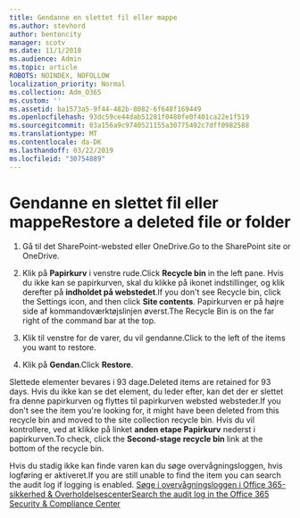 ```yaml
---
title: Gendanne en slettet fil eller mappe
ms.author: stevhord
author: bentoncity
manager: scotv
ms.date: 11/1/2018
ms.audience: Admin
ms.topic: article
ROBOTS: NOINDEX, NOFOLLOW
localization_priority: Normal
ms.collection: Adm_O365
ms.custom: ''
ms.assetid: ba1573a5-9f44-482b-8082-6f648f169449
ms.openlocfilehash: 93dc59ce44dab51281f0480fe0f401ca22e1f519
ms.sourcegitcommit: 03a156a9c9740521155a30775492c7dff0982588
ms.translationtype: MT
ms.contentlocale: da-DK
ms.lasthandoff: 03/22/2019
ms.locfileid: "30754889"
---
```

# <a name="restore-a-deleted-file-or-folder"></a><span data-ttu-id="61410-102">Gendanne en slettet fil eller mappe</span><span class="sxs-lookup"><span data-stu-id="61410-102">Restore a deleted file or folder</span></span>

1. <span data-ttu-id="61410-103">Gå til det SharePoint-websted eller OneDrive.</span><span class="sxs-lookup"><span data-stu-id="61410-103">Go to the SharePoint site or OneDrive.</span></span>
    
2. <span data-ttu-id="61410-104">Klik på **Papirkurv** i venstre rude.</span><span class="sxs-lookup"><span data-stu-id="61410-104">Click **Recycle bin** in the left pane.</span></span> <span data-ttu-id="61410-105">Hvis du ikke kan se papirkurven, skal du klikke på ikonet indstillinger, og klik derefter på **indholdet på webstedet**.</span><span class="sxs-lookup"><span data-stu-id="61410-105">If you don't see Recycle bin, click the Settings icon, and then click **Site contents**.</span></span> <span data-ttu-id="61410-106">Papirkurven er på højre side af kommandoværktøjslinjen øverst.</span><span class="sxs-lookup"><span data-stu-id="61410-106">The Recycle Bin is on the far right of the command bar at the top.</span></span>
    
3. <span data-ttu-id="61410-107">Klik til venstre for de varer, du vil gendanne.</span><span class="sxs-lookup"><span data-stu-id="61410-107">Click to the left of the items you want to restore.</span></span>
    
4. <span data-ttu-id="61410-108">Klik på **Gendan**.</span><span class="sxs-lookup"><span data-stu-id="61410-108">Click **Restore**.</span></span>
    
<span data-ttu-id="61410-109">Slettede elementer bevares i 93 dage.</span><span class="sxs-lookup"><span data-stu-id="61410-109">Deleted items are retained for 93 days.</span></span> <span data-ttu-id="61410-110">Hvis du ikke kan se det element, du leder efter, kan det der er slettet fra denne papirkurven og flyttes til papirkurven websted websteder.</span><span class="sxs-lookup"><span data-stu-id="61410-110">If you don't see the item you're looking for, it might have been deleted from this recycle bin and moved to the site collection recycle bin.</span></span> <span data-ttu-id="61410-111">Hvis du vil kontrollere, ved at klikke på linket **anden etape Papirkurv** nederst i papirkurven.</span><span class="sxs-lookup"><span data-stu-id="61410-111">To check, click the **Second-stage recycle bin** link at the bottom of the recycle bin.</span></span> 
  
<span data-ttu-id="61410-112">Hvis du stadig ikke kan finde varen kan du søge overvågningsloggen, hvis logføring er aktiveret.</span><span class="sxs-lookup"><span data-stu-id="61410-112">If you are still unable to find the item you can search the audit log if logging is enabled.</span></span> [<span data-ttu-id="61410-113">Søge i overvågningsloggen i Office 365-sikkerhed &amp; Overholdelsescenter</span><span class="sxs-lookup"><span data-stu-id="61410-113">Search the audit log in the Office 365 Security &amp; Compliance Center</span></span>](https://support.office.com/article/0d4d0f35-390b-4518-800e-0c7ec95e946c.aspx)
  

